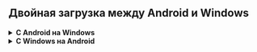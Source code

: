 ## Двойная загрузка между Android и Windows

<details>
<summary><strong>С Android на Windows</strong></summary>

<details>
<summary><strong>Использование UEFI вместо recovery</strong></summary>

Мы можем вместо recovery использовать образ UEFI, для этого нужно прошить UEFI в раздел recovery:
```fastboot
fastboot flash recovery uefi.img
```
- Для того что бы восстановить recovery нужно скачать TWRP или OrangeFox и прошить командой ``fastboot flash recovery recovery.img```
</details>

</details>

<details>
<summary><strong>С Windows на Android</strong></summary>

<details>
<summary><strong>Использование резервной копии раздела Boot</strong></summary>

Мы можем использовать резервную копию раздела Boot для загрузки Android после использования Windows.

Чтобы создать резервную копию раздела Boot в TWRP, нужно перед прошивкой UEFI в главном меню нажать «Резервное копирование», выбрать раздел Boot, место, куда будет сохранен бэкап, и свайпом вниз подтвердить выбор и запустить резервное копирование.

- Вам не нужно делать резервную копию каждый раз перед загрузкой Windows.

После использования Windows, чтобы вернуться на Android, нужно восстановить Boot раздел из резервной копии. Для этого в главном меню TWRP нажмите «Восстановление», выберите резервную копию Boot раздела и свайпните пальцем внизу, чтобы подтвердить выбор. После восстановления необходимо перезагрузить телефон в систему и Android должен загрузиться.
</details>
